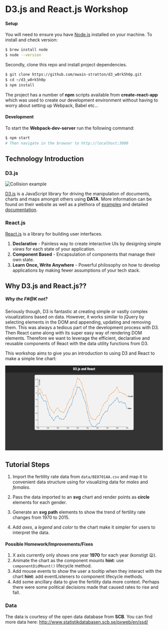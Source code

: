# D3.js and React.js Workshop

#### Setup

You will need to ensure you have [Node.js](https://nodejs.org/en/) installed on your machine. To install and check version:
```bash
$ brew install node
$ node --version
```

Secondly, clone this repo and install project dependencies.
```bash
$ git clone https://github.com/owain-stratton/d3_w0rk5h0p.git
$ cd ~/d3_w0rk5h0p
$ npm install
```

The project has a number of **npm** scripts available from **create-react-app** which was used to create our development environment without having to worry about setting up Webpack, Babel etc...

#### Development

To start the **Webpack-dev-server** run the following command:
```bash
$ npm start
# Then navigate in the browser to http://localhost:3000
```

## Technology Introduction
### D3.js

![Collision example](https://gist.githubusercontent.com/mbostock/3231298/raw/0e521edcd195b69da573a718c166710d6b71e7d9/thumbnail.png)

[D3.js](https://d3js.org/) is a JavaScript library for driving the manipulation of documents, charts and maps amongst others using **DATA**. More information can be found on their website as well as a plethora of [examples](https://github.com/d3/d3/wiki/Gallery) and detailed [documentation](https://github.com/d3/d3/wiki).

### React.js

[React.js](https://facebook.github.io/react/) is a library for building user interfaces.

1. **Declarative** - Painless way to create interactive UIs by designing simple *views* for each state of your application.
2. **Component Based** - Encapsulation of components that manage their own state.
3. **Learn Once, Write Anywhere** - Powerful philosophy on how to develop applications by making fewer assumptions of your tech stack.



## Why D3.js and React.js??
##### Why the F#@K not?

Seriously though, D3 is fantastic at creating simple or vastly complex visualizations based on data. However, it works similar to jQuery by selecting elements in the DOM and appending, updating and removing them. This was always a tedious part of the development process with D3. Then React came along with its super easy way of rendering DOM elements. Therefore we want to leverage the efficient, declarative and reusable components of React with the data utility functions from D3.

This workshop aims to give you an introduction to using D3 and React to make a simple line chart:

![Line chart screenshot](./screenshot.png)

## Tutorial Steps

1. Import the fertility rate data from `data/BE0701AA.csv` and map it to convenient data structure using for visualizing data for *males* and *females*.

2. Pass the data imported to an **svg** chart and render points as **circle** elements for each gender.

3. Generate an **svg path** elements to show the trend of fertility rate changes from 1970 to 2015.

4. Add *axes*, a *legend* and *color* to the chart make it simpler for users to interpret the data.

#### Possible Homework/Improvements/Fixes

1. X axis currently only shows one year **1970** for each year (konstigt :frowning:).
2. Animate the chart as the component mounts **hint**: use `componentDidMount()` lifecycle method.
3. Add mouse events to show the user a tooltip when they interact with the chart **hint**: add eventListeners to component lifecycle methods.
4. Add some ancillary data to give the fertility data more context. Perhaps there were some political decisions made that caused rates to rise and fall.


### Data

The data is courtesy of the open data database from **SCB**. You can find more data here: http://www.statistikdatabasen.scb.se/pxweb/en/ssd/
